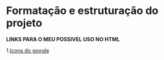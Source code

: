 # Formatação e estruturação do projeto

**LINKS PARA O MEU POSSIVEL USO NO HTML**

1.[Icons do google](https://fonts.googleapis.com/icon?family=Material+Icons)
